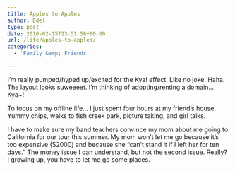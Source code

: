 ```yaml
---
title: Apples to Apples
author: Edel
type: post
date: 2010-02-15T23:51:58+00:00
url: /life/apples-to-apples/
categories:
  - 'Family &amp; Friends'

---
```

I&#8217;m really pumped/hyped up/excited for the Kya! effect. Like no joke. Haha. The layout looks suweeeet. I&#8217;m thinking of adopting/renting a domain&#8230; Kya~!

To focus on my offline life&#8230; I just spent four hours at my friend&#8217;s house. Yummy chips, walks to fish creek park, picture taking, and girl talks. 

I have to make sure my band teachers convince my mom about me going to California for our tour this summer. My mom won&#8217;t let me go because it&#8217;s too expensive ($2000) and because she &#8220;can&#8217;t stand it if I left her for ten days.&#8221; The money issue I can understand, but not the second issue. Really? I growing up, you have to let me go some places.

<ol class="footnote">
</ol>